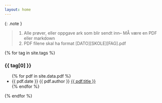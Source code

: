 ```yaml
---
layout: home 
---
```

{: .note }
> 1. Alle prøver, eller oppgave ark som blir sendt inn– MÅ være en PDF eller markdown
> 2. PDF filene skal ha format \[DATO\]\[SKOLE\]\[FAG\].pdf


{% for tag in site.tags %}
  <h3>{{ tag[0] }}</h3>
  <ul>
      {% for pdf in site.data.pdf %}
      <li>{{ pdf.date }} {{ pdf.author }} <a href="/assets/pdf/{{ pdf.name }}">{{ pdf.title }}</a></li>
      {% endfor %}
  </ul>
{% endfor %}

